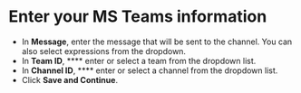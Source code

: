 # Enter your MS Teams information

* In **Message**, enter the message that will be sent to the channel. You can also select expressions from the dropdown.
* In **Team ID**, **** enter or select a team from the dropdown list.
* In **Channel ID**, **** enter or select a channel from the dropdown list.
* Click **Save and Continue**.
